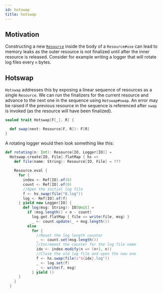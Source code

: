 ```yaml
---
id: hotswap
title: hotswap
---
```


## Motivation

Constructing a new [`Resource`](./resource.md) inside the body of a
`Resource#use` can lead to memory leaks as the outer resource is not finalized
until after the inner resource is released. Consider for example writing a
logger that will rotate log files every `n` bytes. 

## Hotswap

`Hotswap` addresses this by exposing a linear sequence of resources as a single
`Resource`. We can run the finalizers for the current resource and advance to
the next one in the sequence using `Hotswap#swap`. An error may be raised if
the previous resource in the sequence is referenced after `swap` is invoked
(as the resource will have been finalized).

```scala
sealed trait Hotswap[F[_], R] {

  def swap(next: Resource[F, R]): F[R]
}
```

A rotating logger would then look something like this:

```scala
def rotating(n: Int): Resource[IO, Logger[IO]] =
  Hotswap.create[IO, File].flatMap { hs =>
    def file(name: String): Resource[IO, File] = ???
  
    Resource.eval {
      for {
        index <- Ref[IO].of(0)
        count <- Ref[IO].of(0)
        //Open the initial log file
        f <- hs.swap(file("0.log"))
        log <- Ref[IO].of(f)
      } yield new Logger[IO] {
        def log(msg: String): IO[Unit] =
          if (msg.length() < n - count)
            log.get.flatMap { file => write(file, msg) } 
            _ <- count.update(_ + msg.length())
          else
            for {
              //Reset the log length counter
              _ <- count.set(msg.length())
              //Increment the counter for the log file name
              idx <- index.modify(n => (n+1, n))
              //Close the old log file and open the new one
              f <- hs.swap(file(s"${idx}.log"))
              _ <- log.set(f)
              _ <- write(f, msg)
            } yield ()
      }
    }
  }
```
